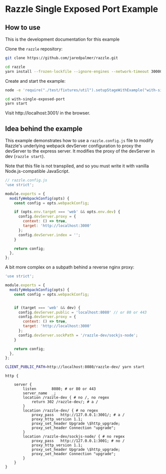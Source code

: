 # Razzle Single Exposed Port Example

## How to use

<!-- START install generated instructions please keep comment here to allow auto update -->
<!-- DON'T EDIT THIS SECTION, INSTEAD RE-RUN yarn update-examples TO UPDATE -->
This is the development documentation for this example

Clone the `razzle` repository:

```bash
git clone https://github.com/jaredpalmer/razzle.git

cd razzle
yarn install --frozen-lockfile --ignore-engines --network-timeout 30000
```

Create and start the example:

```bash
node -e 'require("./test/fixtures/util").setupStageWithExample("with-single-exposed-port", "with-single-exposed-port", symlink=false, yarnlink=true, install=true, test=false);'

cd with-single-exposed-port
yarn start
```
<!-- END install generated instructions please keep comment here to allow auto update -->

Visit http://localhost:3001/ in the browser.

## Idea behind the example
This example demonstrates how to use a `razzle.config.js` file to modify Razzle's
underlying webpack devServer configuration to proxy the devServer to the express server.
It modifies the proxy of the devServer in dev (`razzle start`).

Note that this file is not transpiled, and so you must write it with vanilla
Node.js-compatible JavaScript.

```js
// razzle.config.js
'use strict';

module.exports = {
  modifyWebpackConfig(opts) {
    const config = opts.webpackConfig;

    if (opts.env.target === 'web' && opts.env.dev) {
      config.devServer.proxy = {
        context: () => true,
        target: 'http://localhost:3000'
      };
      config.devServer.index = '';
    }

    return config;
  },
};
```

A bit more complex on a subpath behind a reverse nginx proxy:


```js
'use strict';

module.exports = {
  modifyWebpackConfig(opts) {
    const config = opts.webpackConfig;


    if (target === 'web' && dev) {
      config.devServer.public = 'localhost:8080' // or 80 or 443
      config.devServer.proxy = {
        context: () => true,
        target: 'http://localhost:3000'
      };
      config.devServer.sockPath = '/razzle-dev/sockjs-node';
    }

    return config;
  },
};
```

```bash
CLIENT_PUBLIC_PATH=http://localhost:8080/razzle-dev/ yarn start
```

```nginxconf
http {

    server {
        listen       8080; # or 80 or 443
        server_name  _;
        location /razzle-dev { # no /, no regex
            return 302 /razzle-dev/; # a /
        }
        location /razzle-dev/ { # no regex
            proxy_pass   http://127.0.0.1:3001/; # a /
            proxy_http_version 1.1;
            proxy_set_header Upgrade \$http_upgrade;
            proxy_set_header Connection "upgrade";
        }
        location /razzle-dev/sockjs-node/ { # no regex
            proxy_pass   http://127.0.0.1:3001; # no /
            proxy_http_version 1.1;
            proxy_set_header Upgrade \$http_upgrade;
            proxy_set_header Connection "upgrade";
        }
    }
}
```
